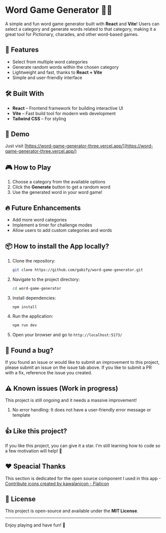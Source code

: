 # Word Game Generator 🎲✨

A simple and fun word game generator built with **React** and **Vite**! Users can select a category and generate words related to that category, making it a great tool for Pictionary, charades, and other word-based games.

## 🚀 Features
- Select from multiple word categories  
- Generate random words within the chosen category  
- Lightweight and fast, thanks to **React + Vite**  
- Simple and user-friendly interface  

## 🛠️ Built With
- **React** – Frontend framework for building interactive UI  
- **Vite** – Fast build tool for modern web development  
- **Tailwind CSS** – For styling  

## 🔗 Demo
Just visit [https://word-game-generator-three.vercel.app/](https://word-game-generator-three.vercel.app/)

## 🎮 How to Play
1. Choose a category from the available options  
2. Click the **Generate** button to get a random word  
3. Use the generated word in your word game!  

## 🔥 Future Enhancements
- Add more word categories  
- Implement a timer for challenge modes  
- Allow users to add custom categories and words  

## 📦 How to install the App locally?
1. Clone the repository:
   ```bash
   git clone https://github.com/gabify/word-game-generator.git
   ```
2. Navigate to the project directory:
   ```bash
   cd word-game-generator
   ```
3. Install dependencies:
   ```bash
   npm install
   ```
   
4. Run the application:
   ```bash
   npm run dev
   ```
5. Open your browser and go to `http://localhost:5173/`  

## 🐞 Found a bug?
If you found an issue or would like to submit an improvement to this project, please submit an issue on the issue tab above.
If you like to submit a PR with a fix, reference the issue you created.

## ⚠️ Known issues (Work in progress)
This project is still ongoing and it needs a massive improvement!

1. No error handling: It does not have a user-friendly error message or template

## 👍 Like this project?
If you like this project, you can give it a star. I'm still learning how to code so a few motivation will help! 🥺

## ❤️ Speacial Thanks
This section is dedicated for the open source component I used in this app
-[Contribute icons created by kawalanicon - Flaticon](https://www.flaticon.com/free-icons/contribute)

## 📜 License
This project is open-source and available under the **MIT License**.  

---
Enjoy playing and have fun! 🎉  

